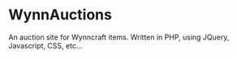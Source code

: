 WynnAuctions
============

An auction site for Wynncraft items.
Written in PHP, using JQuery, Javascript, CSS, etc...
